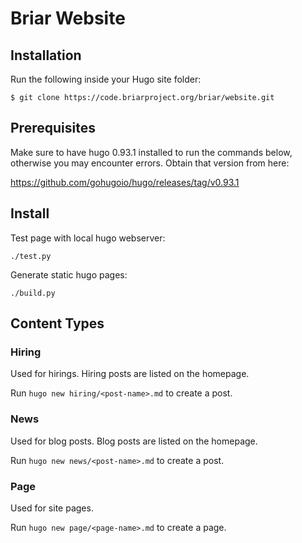 # Briar Website

## Installation

Run the following inside your Hugo site folder:

```
$ git clone https://code.briarproject.org/briar/website.git
```

## Prerequisites

Make sure to have hugo 0.93.1 installed to run the commands below,
otherwise you may encounter errors. Obtain that version from here:

https://github.com/gohugoio/hugo/releases/tag/v0.93.1

## Install

Test page with local hugo webserver:

```
./test.py
```

Generate static hugo pages:

```
./build.py
```

## Content Types

### Hiring

Used for hirings. Hiring posts are listed on the homepage.

Run `hugo new hiring/<post-name>.md` to create a post.

### News

Used for blog posts. Blog posts are listed on the homepage.

Run `hugo new news/<post-name>.md` to create a post.

### Page

Used for site pages.

Run `hugo new page/<page-name>.md` to create a page.
